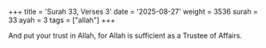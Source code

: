 +++
title = 'Surah 33, Verses 3'
date = '2025-08-27'
weight = 3536
surah = 33
ayah = 3
tags = ["allah"]
+++

And put your trust in Allah, for Allah is sufficient as a Trustee of Affairs.